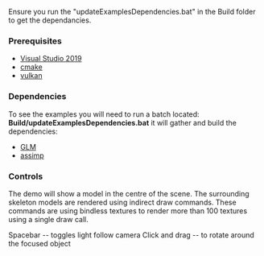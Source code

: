 
Ensure you run the "updateExamplesDependencies.bat" in the Build folder to get the dependancies.

### Prerequisites
+ [Visual Studio 2019](https://visualstudio.microsoft.com/downloads/)
+ [cmake](https://cmake.org/download/)
+ [vulkan](https://vulkan.lunarg.com/)

### Dependencies
To see the examples you will need to run a batch located: **Build/updateExamplesDependencies.bat**
it will gather and build the dependencies:
- [GLM](https://https://github.com/g-truc/glm)
- [assimp](https://github.com/assimp/assimp)


### Controls
The demo will show a model in the centre of the scene.
The surrounding skeleton models are rendered using indirect draw commands.
These commands are using bindless textures to render more than 100 textures using a single draw call.

Spacebar -- toggles light follow camera
Click and drag -- to rotate around the focused object
